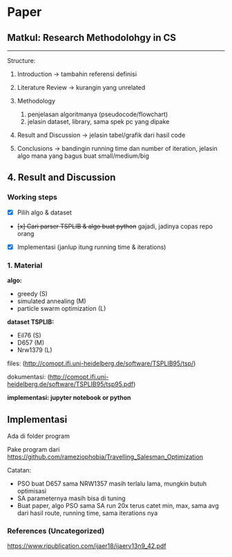 # Paper

## Matkul: Research Methodolohgy in CS

---

Structure:

1. Introduction -> tambahin referensi definisi
2. Literature Review -> kurangin yang unrelated
3. Methodology

   1. penjelasan algoritmanya (pseudocode/flowchart)
   2. jelasin dataset, library, sama spek pc yang dipake

4. Result and Discussion -> jelasin tabel/grafik dari hasil code
5. Conclusions -> bandingin running time dan number of iteration, jelasin algo mana yang bagus buat small/medium/big

## 4. Result and Discussion

### Working steps

- [x] Pilih algo & dataset
- ~~[x] Cari parser TSPLIB & algo buat python~~ gajadi, jadinya copas repo orang
- [x] Implementasi (janlup itung running time & iterations)

### 1. Material

**algo:**

- greedy (S)
- simulated annealing (M)
- particle swarm optimization (L)

**dataset TSPLIB:**

- Eil76 (S)
- D657 (M)
- Nrw1379 (L)

files: (<http://comopt.ifi.uni-heidelberg.de/software/TSPLIB95/tsp/>)

dokumentasi: (<http://comopt.ifi.uni-heidelberg.de/software/TSPLIB95/tsp95.pdf>)

**implementasi: jupyter notebook or python**

## Implementasi

Ada di folder program

Pake program dari <https://github.com/rameziophobia/Travelling_Salesman_Optimization>

Catatan:

- PSO buat D657 sama NRW1357 masih terlalu lama, mungkin butuh optimisasi
- SA parameternya masih bisa di tuning
- Buat paper, algo PSO sama SA run 20x terus catet min, max, sama avg dari hasil route, running time, sama iterations nya

### References (Uncategorized)

<https://www.ripublication.com/ijaer18/ijaerv13n9_42.pdf>
